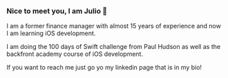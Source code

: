 ### Nice to meet you, I am Julio 👋 

I am a former finance manager with almost 15 years of experience and now I am learning iOS development.

I am doing the 100 days of Swift challenge from Paul Hudson as well as the backfront academy course of iOS development.

If you want to reach me just go yo my linkedin page that is in my bio!

<!--
**juliobraganca/juliobraganca** is a ✨ _special_ ✨ repository because its `README.md` (this file) appears on your GitHub profile.

Here are some ideas to get you started:

- 🔭 I’m currently working on ...
- 🌱 I’m currently learning ...
- 👯 I’m looking to collaborate on ...
- 🤔 I’m looking for help with ...
- 💬 Ask me about ...
- 📫 How to reach me: ...
- 😄 Pronouns: ...
- ⚡ Fun fact: ...
-->
